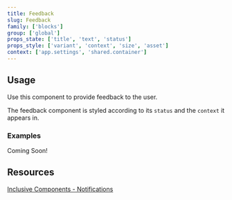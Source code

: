 ```yaml
---
title: Feedback
slug: Feedback
family: ['blocks']
group: ['global']
props_state: ['title', 'text', 'status']
props_style: ['variant', 'context', 'size', 'asset']
context: ['app.settings', 'shared.container']
---
```


## Usage

Use this component to provide feedback to the user.

The feedback component is styled according to its `status` and the `context` it appears in.

### Examples

<p class="feedback bare emoji:default">Coming Soon!</p>

## Resources

[Inclusive Components - Notifications](https://inclusive-components.design/notifications/)
